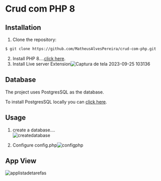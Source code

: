 # Crud com PHP 8

## Installation

1. Clone the repository:

```bash
$ git clone https://github.com/MatheusAlvesPereira/crud-com-php.git
```

2. Install PHP 8....[click here](https://www.php.net/downloads).
3. Install Live server Extension![Captura de tela 2023-09-25 103136](https://github.com/MatheusAlvesPereira/crud-com-php/assets/99885299/6fafc6a7-7ea3-44a7-b8ec-8c7b4fb1842e)

## Database
The project uses PostgresSQL as the database.

To install PostgresSQL locally you can [click here](https://www.postgresql.org/download/).

## Usage

1. create a database.... <br> ![createdatabase](https://github.com/MatheusAlvesPereira/crud-com-php/assets/99885299/4d523ccb-2bb5-4dfa-96a9-ad2e1f9eac8d)

2. Configure config.php![configphp](https://github.com/MatheusAlvesPereira/crud-com-php/assets/99885299/e4bf6084-715d-41a5-aa0d-4d813a969207)

## App View
![applistadetarefas](https://github.com/MatheusAlvesPereira/crud-com-php/assets/99885299/54cb3dfa-4ae1-4898-a948-1863478e5f8a)
